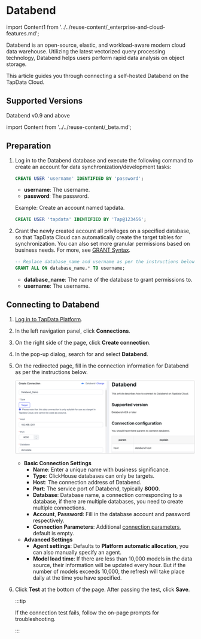 # Databend

import Content1 from '../../reuse-content/_enterprise-and-cloud-features.md';

<Content1 />

Databend is an open-source, elastic, and workload-aware modern cloud data warehouse. Utilizing the latest vectorized query processing technology, Databend helps users perform rapid data analysis on object storage.

This article guides you through connecting a self-hosted Databend on the TapData Cloud.

## Supported Versions

Databend v0.9 and above

import Content from '../../reuse-content/_beta.md';

<Content />

## Preparation

1. Log in to the Databend database and execute the following command to create an account for data synchronization/development tasks:

   ```sql
   CREATE USER 'username' IDENTIFIED BY 'password';
   ```

   - **username**: The username.
   - **password**: The password.

   Example: Create an account named tapdata.

   ```sql
   CREATE USER 'tapdata' IDENTIFIED BY 'Tap@123456';
   ```

2. Grant the newly created account all privileges on a specified database, so that TapData Cloud can automatically create the target tables for synchronization. You can also set more granular permissions based on business needs. For more, see [GRANT Syntax](https://docs.databend.com/sql/sql-commands/ddl/user/grant).

   ```sql
   -- Replace database_name and username as per the instructions below
   GRANT ALL ON database_name.* TO username;
   ```

   * **database_name**: The name of the database to grant permissions to.
   * **username**: The username.

## Connecting to Databend

1. [Log in to TapData Platform](../../user-guide/log-in.md).

2. In the left navigation panel, click **Connections**.

3. On the right side of the page, click **Create connection**.

4. In the pop-up dialog, search for and select **Databend**.

5. On the redirected page, fill in the connection information for Databend as per the instructions below.

   ![Connect to Databend](../../images/connect_databend.png)

    - **Basic Connection Settings**
      - **Name**: Enter a unique name with business significance.
      - **Type**:  ClickHouse databases can only be targets.
      - **Host**: The connection address of Databend.
      - **Port**: The service port of Databend, typically **8000**.
      - **Database**: Database name, a connection corresponding to a database, if there are multiple databases, you need to create multiple connections.
      - **Account**, **Password**: Fill in the database account and password respectively.
      - **Connection Parameters**: Additional [connection parameters](https://docs.databend.com/developer/drivers/jdbc#configuring-connection-string), default is empty.
    - **Advanced Settings**
      - **Agent settings**: Defaults to **Platform automatic allocation**, you can also manually specify an agent.
      - **Model load time**: If there are less than 10,000 models in the data source, their information will be updated every hour. But if the number of models exceeds 10,000, the refresh will take place daily at the time you have specified.

6. Click **Test** at the bottom of the page. After passing the test, click **Save**.

   :::tip

   If the connection test fails, follow the on-page prompts for troubleshooting.

   :::
